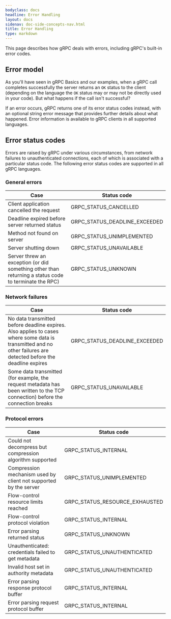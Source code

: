 ```yaml
---
bodyclass: docs
headline: Error Handling
layout: docs
sidenav: doc-side-concepts-nav.html
title: Error Handling
type: markdown
---
```

<p class="lead"> This page describes how gRPC deals with errors, including gRPC's built-in error codes.</p>

<div id="toc" class="toc mobile-toc"></div>

## Error model

As you'll have seen in gRPC Basics and our examples, when a gRPC call
completes successfully the server returns an `OK` status to the client
(depending on the language the `OK` status may or may not be directly used in
your code). But what happens if the call isn't successful?

If an error occurs, gRPC returns one of its error status codes instead, with an
optional string error message that provides further details about what happened.
Error information is available to gRPC clients in all supported languages.

## Error status codes

Errors are raised by gRPC under various circumstances, from network failures to
unauthenticated connections, each of which is associated with a particular
status code. The following error status codes are supported in all gRPC
languages.

### General errors

Case | Status code
-----|-----------
Client application cancelled the request | GRPC&#95;STATUS&#95;CANCELLED
Deadline expired before server returned status | GRPC&#95;STATUS&#95;DEADLINE_EXCEEDED
Method not found on server | GRPC&#95;STATUS&#95;UNIMPLEMENTED
Server shutting down | GRPC&#95;STATUS&#95;UNAVAILABLE
Server threw an exception (or did something other than returning a status code to terminate the RPC) | GRPC&#95;STATUS&#95;UNKNOWN


### Network failures

Case | Status code
-----|-----------
No data transmitted before deadline expires. Also applies to cases where some data is transmitted and no other failures are detected before the deadline expires | GRPC&#95;STATUS&#95;DEADLINE_EXCEEDED
Some data transmitted (for example, the request metadata has been written to the TCP connection) before the connection breaks | GRPC&#95;STATUS&#95;UNAVAILABLE


### Protocol errors

Case | Status code
-----|-----------
Could not decompress but compression algorithm supported | GRPC&#95;STATUS&#95;INTERNAL
Compression mechanism used by client not supported by the server | GRPC&#95;STATUS&#95;UNIMPLEMENTED
Flow-control resource limits reached | GRPC&#95;STATUS&#95;RESOURCE_EXHAUSTED
Flow-control protocol violation | GRPC&#95;STATUS&#95;INTERNAL
Error parsing returned status | GRPC&#95;STATUS&#95;UNKNOWN
Unauthenticated: credentials failed to get metadata | GRPC&#95;STATUS&#95;UNAUTHENTICATED
Invalid host set in authority metadata | GRPC&#95;STATUS&#95;UNAUTHENTICATED
Error parsing response protocol buffer | GRPC&#95;STATUS&#95;INTERNAL
Error parsing request protocol buffer | GRPC&#95;STATUS&#95;INTERNAL
